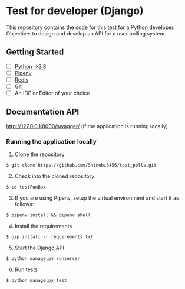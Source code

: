 # Test for developer (Django)

This repository contains the code for this test for a Python developer.
Objective: to design and develop an API for a user polling system.

## Getting Started

- [ ] [Python =>3.8](https://realpython.com/installing-python/)
- [ ] [Pipenv](https://pipenv.readthedocs.io/en/latest/#install-pipenv-today)
- [ ] [Redis](https://redis.io/download)
- [ ] [Git]()
- [ ] An IDE or Editor of your choice

## Documentation API

http://127.0.0.1:8000/swagger/ (if the application is running locally)

### Running the application locally

1. Clone the repository
```
$ git clone https://github.com/Shinobi3456/test_polls.git
```

2. Check into the cloned repository
```
$ cd testFunBox
```

3. If you are using Pipenv, setup the virtual environment and start it as follows:
```
$ pipenv install && pipenv shell
```

4. Install the requirements
```
$ pip install -r requirements.txt
```

5. Start the Django API
```
$ python manage.py runserver
```

6. Run tests
```
$ python manage.py test
```
